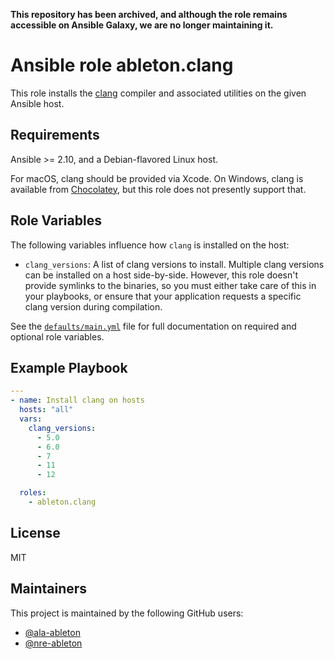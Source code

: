 **This repository has been archived, and although the role remains accessible on Ansible
Galaxy, we are no longer maintaining it.**


Ansible role ableton.clang
==========================

This role installs the [clang][clang] compiler and associated utilities on the given
Ansible host.

Requirements
------------

Ansible >= 2.10, and a Debian-flavored Linux host.

For macOS, clang should be provided via Xcode. On Windows, clang is available from
[Chocolatey][chocolatey], but this role does not presently support that.

Role Variables
--------------

The following variables influence how `clang` is installed on the host:

- `clang_versions`: A list of clang versions to install. Multiple clang versions can be
  installed on a host side-by-side. However, this role doesn't provide symlinks to the
  binaries, so you must either take care of this in your playbooks, or ensure that your
  application requests a specific clang version during compilation.

See the [`defaults/main.yml`](defaults/main.yml) file for full documentation on required
and optional role variables.

Example Playbook
----------------

```yaml
---
- name: Install clang on hosts
  hosts: "all"
  vars:
    clang_versions:
      - 5.0
      - 6.0
      - 7
      - 11
      - 12

  roles:
    - ableton.clang
```

License
-------

MIT

Maintainers
-----------

This project is maintained by the following GitHub users:

- [@ala-ableton](https://github.com/ala-ableton)
- [@nre-ableton](https://github.com/nre-ableton)


[chocolatey]: https://community.chocolatey.org/packages/llvm
[clang]: https://clang.llvm.org/

